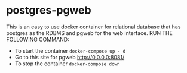 # postgres-pgweb
This is an easy to use docker container for relational database that has postgres as the RDBMS and pgweb for the web interface.
RUN THE FOLLOWING COMMAND:
- To start the container
`docker-compose up - d`
- Go to this site for pgweb
http://0.0.0.0:8081/
- To stop the container
`docker-compose down`
